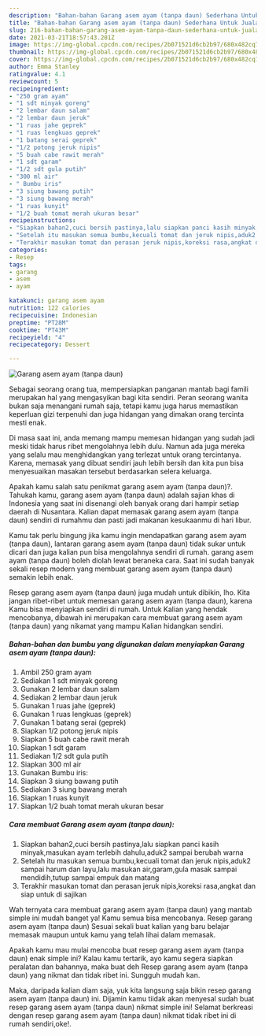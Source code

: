 ```yaml
---
description: "Bahan-bahan Garang asem ayam (tanpa daun) Sederhana Untuk Jualan"
title: "Bahan-bahan Garang asem ayam (tanpa daun) Sederhana Untuk Jualan"
slug: 216-bahan-bahan-garang-asem-ayam-tanpa-daun-sederhana-untuk-jualan
date: 2021-03-21T18:57:43.201Z
image: https://img-global.cpcdn.com/recipes/2b071521d6cb2b97/680x482cq70/garang-asem-ayam-tanpa-daun-foto-resep-utama.jpg
thumbnail: https://img-global.cpcdn.com/recipes/2b071521d6cb2b97/680x482cq70/garang-asem-ayam-tanpa-daun-foto-resep-utama.jpg
cover: https://img-global.cpcdn.com/recipes/2b071521d6cb2b97/680x482cq70/garang-asem-ayam-tanpa-daun-foto-resep-utama.jpg
author: Emma Stanley
ratingvalue: 4.1
reviewcount: 5
recipeingredient:
- "250 gram ayam"
- "1 sdt minyak goreng"
- "2 lembar daun salam"
- "2 lembar daun jeruk"
- "1 ruas jahe geprek"
- "1 ruas lengkuas geprek"
- "1 batang serai geprek"
- "1/2 potong jeruk nipis"
- "5 buah cabe rawit merah"
- "1 sdt garam"
- "1/2 sdt gula putih"
- "300 ml air"
- " Bumbu iris"
- "3 siung bawang putih"
- "3 siung bawang merah"
- "1 ruas kunyit"
- "1/2 buah tomat merah ukuran besar"
recipeinstructions:
- "Siapkan bahan2,cuci bersih pastinya,lalu siapkan panci kasih minyak,masukan ayam terlebih dahulu,aduk2 sampai berubah warna"
- "Setelah itu masukan semua bumbu,kecuali tomat dan jeruk nipis,aduk2 sampai harum dan layu,lalu masukan air,garam,gula masak sampai mendidih,tutup sampai empuk dan matang"
- "Terakhir masukan tomat dan perasan jeruk nipis,koreksi rasa,angkat dan siap untuk di sajikan"
categories:
- Resep
tags:
- garang
- asem
- ayam

katakunci: garang asem ayam 
nutrition: 122 calories
recipecuisine: Indonesian
preptime: "PT28M"
cooktime: "PT43M"
recipeyield: "4"
recipecategory: Dessert

---
```



![Garang asem ayam (tanpa daun)](https://img-global.cpcdn.com/recipes/2b071521d6cb2b97/680x482cq70/garang-asem-ayam-tanpa-daun-foto-resep-utama.jpg)

Sebagai seorang orang tua, mempersiapkan panganan mantab bagi famili merupakan hal yang mengasyikan bagi kita sendiri. Peran seorang  wanita bukan saja menangani rumah saja, tetapi kamu juga harus memastikan keperluan gizi terpenuhi dan juga hidangan yang dimakan orang tercinta mesti enak.

Di masa  saat ini, anda memang mampu memesan hidangan yang sudah jadi meski tidak harus ribet mengolahnya lebih dulu. Namun ada juga mereka yang selalu mau menghidangkan yang terlezat untuk orang tercintanya. Karena, memasak yang dibuat sendiri jauh lebih bersih dan kita pun bisa menyesuaikan masakan tersebut berdasarkan selera keluarga. 



Apakah kamu salah satu penikmat garang asem ayam (tanpa daun)?. Tahukah kamu, garang asem ayam (tanpa daun) adalah sajian khas di Indonesia yang saat ini disenangi oleh banyak orang dari hampir setiap daerah di Nusantara. Kalian dapat memasak garang asem ayam (tanpa daun) sendiri di rumahmu dan pasti jadi makanan kesukaanmu di hari libur.

Kamu tak perlu bingung jika kamu ingin mendapatkan garang asem ayam (tanpa daun), lantaran garang asem ayam (tanpa daun) tidak sukar untuk dicari dan juga kalian pun bisa mengolahnya sendiri di rumah. garang asem ayam (tanpa daun) boleh diolah lewat beraneka cara. Saat ini sudah banyak sekali resep modern yang membuat garang asem ayam (tanpa daun) semakin lebih enak.

Resep garang asem ayam (tanpa daun) juga mudah untuk dibikin, lho. Kita jangan ribet-ribet untuk memesan garang asem ayam (tanpa daun), karena Kamu bisa menyiapkan sendiri di rumah. Untuk Kalian yang hendak mencobanya, dibawah ini merupakan cara membuat garang asem ayam (tanpa daun) yang nikamat yang mampu Kalian hidangkan sendiri.

<!--inarticleads1-->

##### Bahan-bahan dan bumbu yang digunakan dalam menyiapkan Garang asem ayam (tanpa daun):

1. Ambil 250 gram ayam
1. Sediakan 1 sdt minyak goreng
1. Gunakan 2 lembar daun salam
1. Sediakan 2 lembar daun jeruk
1. Gunakan 1 ruas jahe (geprek)
1. Gunakan 1 ruas lengkuas (geprek)
1. Gunakan 1 batang serai (geprek)
1. Siapkan 1/2 potong jeruk nipis
1. Siapkan 5 buah cabe rawit merah
1. Siapkan 1 sdt garam
1. Sediakan 1/2 sdt gula putih
1. Siapkan 300 ml air
1. Gunakan  Bumbu iris:
1. Siapkan 3 siung bawang putih
1. Sediakan 3 siung bawang merah
1. Siapkan 1 ruas kunyit
1. Siapkan 1/2 buah tomat merah ukuran besar




<!--inarticleads2-->

##### Cara membuat Garang asem ayam (tanpa daun):

1. Siapkan bahan2,cuci bersih pastinya,lalu siapkan panci kasih minyak,masukan ayam terlebih dahulu,aduk2 sampai berubah warna
1. Setelah itu masukan semua bumbu,kecuali tomat dan jeruk nipis,aduk2 sampai harum dan layu,lalu masukan air,garam,gula masak sampai mendidih,tutup sampai empuk dan matang
1. Terakhir masukan tomat dan perasan jeruk nipis,koreksi rasa,angkat dan siap untuk di sajikan




Wah ternyata cara membuat garang asem ayam (tanpa daun) yang mantab simple ini mudah banget ya! Kamu semua bisa mencobanya. Resep garang asem ayam (tanpa daun) Sesuai sekali buat kalian yang baru belajar memasak maupun untuk kamu yang telah lihai dalam memasak.

Apakah kamu mau mulai mencoba buat resep garang asem ayam (tanpa daun) enak simple ini? Kalau kamu tertarik, ayo kamu segera siapkan peralatan dan bahannya, maka buat deh Resep garang asem ayam (tanpa daun) yang nikmat dan tidak ribet ini. Sungguh mudah kan. 

Maka, daripada kalian diam saja, yuk kita langsung saja bikin resep garang asem ayam (tanpa daun) ini. Dijamin kamu tiidak akan menyesal sudah buat resep garang asem ayam (tanpa daun) nikmat simple ini! Selamat berkreasi dengan resep garang asem ayam (tanpa daun) nikmat tidak ribet ini di rumah sendiri,oke!.

